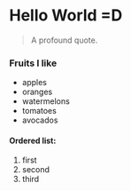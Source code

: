 # Hello World =D

> A profound quote.

### Fruits I like

- apples
- oranges
- watermelons
- tomatoes
- avocados

#### Ordered list:

1.  first
2.  second
3.  third
